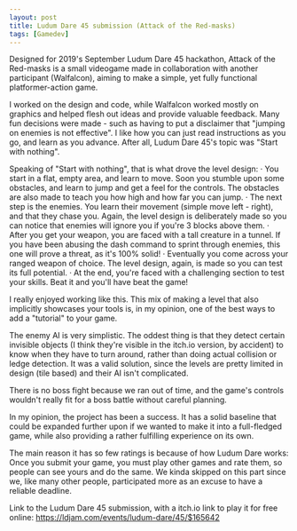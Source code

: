 ```yaml
---
layout: post
title: Ludum Dare 45 submission (Attack of the Red-masks)
tags: [Gamedev]
---
```


Designed for 2019's September Ludum Dare 45 hackathon, Attack of the Red-masks is a small videogame made in collaboration with another participant (Walfalcon), aiming to make a simple, yet fully functional platformer-action game.

I worked on the design and code, while Walfalcon worked mostly on graphics and helped flesh out ideas and provide valuable feedback. Many fun decisions were made - such as having to put a disclaimer that "jumping on enemies is not effective". I like how you can just read instructions as you go, and learn as you advance. After all, Ludum Dare 45's topic was "Start with nothing".

Speaking of "Start with nothing", that is what drove the level design:
· You start in a flat, empty area, and learn to move. Soon you stumble upon some obstacles, and learn to jump and get a feel for the controls. The obstacles are also made to teach you how high and how far you can jump.
· The next step is the enemies. You learn their movement (simple move left - right), and that they chase you. Again, the level design is deliberately made so you can notice that enemies will ignore you if you're 3 blocks above them.
· After you get your weapon, you are faced with a tall creature in a tunnel. If you have been abusing the dash command to sprint through enemies, this one will prove a threat, as it's 100% solid!
· Eventually you come across your ranged weapon of choice. The level design, again, is made so you can test its full potential.
· At the end, you're faced with a challenging section to test your skills. Beat it and you'll have beat the game!

I really enjoyed working like this. This mix of making a level that also implicitly showcases your tools is, in my opinion, one of the best ways to add a "tutorial" to your game.

The enemy AI is very simplistic. The oddest thing is that they detect certain invisible objects (I think they're visible in the itch.io version, by accident) to know when they have to turn around, rather than doing actual collision or ledge detection. It was a valid solution, since the levels are pretty limited in design (tile based) and their AI isn't complicated.

There is no boss fight because we ran out of time, and the game's controls wouldn't really fit for a boss battle without careful planning.

In my opinion, the project has been a success. It has a solid baseline that could be expanded further upon if we wanted to make it into a full-fledged game, while also providing a rather fulfilling experience on its own.

The main reason it has so few ratings is because of how Ludum Dare works: Once you submit your game, you must play other games and rate them, so people can see yours and do the same. We kinda skipped on this part since we, like many other people, participated more as an excuse to have a reliable deadline.

Link to the Ludum Dare 45 submission, with a itch.io link to play it for free online: https://ldjam.com/events/ludum-dare/45/$165642
